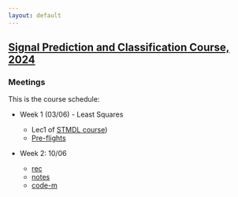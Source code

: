 ```yaml
---
layout: default
---
```


## [Signal Prediction and Classification Course, 2024](/suppl/ts2/ts2_main2024)

### Meetings
This is the course schedule:

* Week 1 (03/06) - Least Squares 
  * Lec1 of [STMDL course](/suppl/ts1/ts1_main2024)) 
  * [Pre-flights](https://sce-ac-il.zoom.us/rec/share/02zx5eDxIe8r_JFjowupqIXTGNE3CkqAJp9S6tfSLCPQ9soS3_jjWpK6uqPHe7xX.utzBveHIvn8dRUxw?startTime=1717433328000)

* Week 2: 10/06
  * [rec]()
  * [notes]()
  * [code-m]()